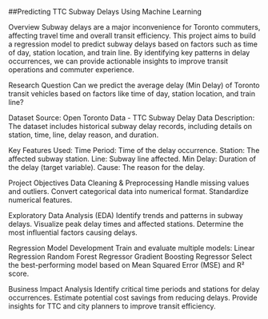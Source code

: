 ##Predicting TTC Subway Delays Using Machine Learning

Overview
  Subway delays are a major inconvenience for Toronto commuters, affecting travel time and overall transit efficiency. This project aims to build a regression model to predict subway delays based on factors such   as time of day, station location, and train line. By identifying key patterns in delay occurrences, we can provide actionable insights to improve transit operations and commuter experience.

Research Question
  Can we predict the average delay (Min Delay) of Toronto transit vehicles based on factors like time of day, station location, and train line?

Dataset
  Source: Open Toronto Data - TTC Subway Delay Data
  Description: The dataset includes historical subway delay records, including details on station, time, line, delay reason, and duration.

Key Features Used:
  Time Period: Time of the delay occurrence.
  Station: The affected subway station.
  Line: Subway line affected.
  Min Delay: Duration of the delay (target variable).
  Cause: The reason for the delay.

Project Objectives
  Data Cleaning & Preprocessing
  Handle missing values and outliers.
  Convert categorical data into numerical format.
  Standardize numerical features.

Exploratory Data Analysis (EDA)
  Identify trends and patterns in subway delays.
  Visualize peak delay times and affected stations.
  Determine the most influential factors causing delays.

Regression Model Development
  Train and evaluate multiple models:
  Linear Regression
  Random Forest Regressor
  Gradient Boosting Regressor
Select the best-performing model based on Mean Squared Error (MSE) and R² score.

Business Impact Analysis
  Identify critical time periods and stations for delay occurrences.
  Estimate potential cost savings from reducing delays.
  Provide insights for TTC and city planners to improve transit efficiency.
